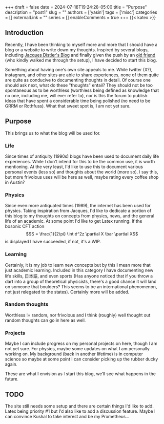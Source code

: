 +++ 
draft = false
date = 2024-07-18T19:24:28-05:00
title = "Purpose"
description = "post1"
slug = ""
authors = ['yasin']
tags = ['misc']
categories = []
externalLink = ""
series = []
enableComments = true
+++
{{< katex >}}
## Introduction
Recently, I have been thinking to myself more and more that I should have a blog or a website to write down my thoughts. Inspired by several blogs, including [Jacques Distler's Blog](https://golem.ph.utexas.edu/~distler/blog/) and finally given the push by an [old friend](https://vajralakushal.github.io/) (who kindly walked me through the setup), I have decided to start this blog. 

Something about having one's own site appeals to me. While twitter (X?), instagram, and other sites are able to share experiences, none of them quite are quite as conducive to documenting thoughts in detail. Of course one should ask next, what do these "thoughts" entail? They should not be too spontaneous as to be worthless (worthless being defined as knowledge that no one, including me, will ever refer to), nor is this the forum to publish ideas that have spent a considerable time being polished (no need to be GRRM or Rothfuss). What that sweet spot is, I am not yet sure. 

## Purpose
This brings us to what the blog will be used for.

### Life
Since times of antiquity (1990s) blogs have been used to document daily life experiences. While I don't intend for this to be the common use, it is worth mentioning. At the very least, I'd like to use this to document various personal events (less so) and thoughts about the world (more so). I say this, but more frivolous uses will be here as well, maybe rating every coffee shop in Austin?
### Physics
Since even more antiquated times (1989), the internet has been used for physics. Taking inspiration from Jacques, I'd like to dedicate a portion of this blog to my thoughts on concepts from physics, news, and the general life of an academic. At some point I'd like to get Latex running. If the bosonic CFT action $$S = \frac{1}{2\pi} \int d^2z  \partial X \bar \partial X$$is displayed I have succeeded, if not, it's a WIP.
### Learning
Certainly, it is my job to learn new concepts but by this I mean more that just academic learning. Included in this category I have documenting new life skills, 日本語, and even sports (Has anyone noticed that if you throw a dart into a group of theoretical physicists, there's a good chance it will land on someone that boulders? This seems to be an international phenomenon, not just relegated to the states). Certainly more will be added.

### Random thoughts
Worthless != random, nor frivolous and I think (roughly) well thought out random thoughts can go in here as well. 
### Projects
Maybe I can include progress on my personal projects on here, though I am not yet sure. For physics, maybe some updates on what I am personally working on. My background (back in another lifetime) is in computer science so maybe at some point I can consider picking up the rubber ducky again.

These are what I envision as I start this blog, we'll see what happens in the future.

## TODO
The site still needs some setup and there are certain things I'd like to add. Latex being priority #1 but I'd also like to add a discussion feature. Maybe I can convince Kushal to take interest and be my Prometheus... 